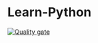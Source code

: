 # Learn-Python
[![Quality gate](https://sonarcloud.io/api/project_badges/quality_gate?project=python-learn)](https://sonarcloud.io/dashboard?id=python-learn)
